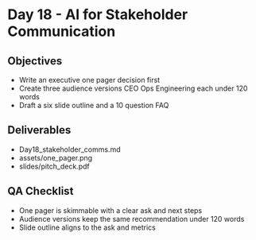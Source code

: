 # Day 18 - AI for Stakeholder Communication

## Objectives
- Write an executive one pager decision first
- Create three audience versions CEO Ops Engineering each under 120 words
- Draft a six slide outline and a 10 question FAQ

## Deliverables
- Day18_stakeholder_comms.md
- assets/one_pager.png
- slides/pitch_deck.pdf

## QA Checklist
- One pager is skimmable with a clear ask and next steps
- Audience versions keep the same recommendation under 120 words
- Slide outline aligns to the ask and metrics
